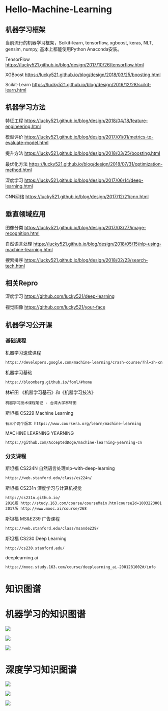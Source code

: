 # Hello-Machine-Learning


## 机器学习框架

当前流行的机器学习框架，Scikit-learn, tensorflow, xgboost, keras, NLT, gensim, numpy, 基本上都能使用Python Anaconda安装。

TensorFlow
https://lucky521.github.io/blog/design/2017/10/26/tensorflow.html

XGBoost
https://lucky521.github.io/blog/design/2018/03/25/boosting.html

Scikit-Learn
https://lucky521.github.io/blog/design/2016/12/28/scikit-learn.html


## 机器学习方法

特征工程
https://lucky521.github.io/blog/design/2018/04/18/feature-engineering.html

模型评价
https://lucky521.github.io/blog/design/2017/01/01/metrics-to-evaluate-model.html

提升方法
https://lucky521.github.io/blog/design/2018/03/25/boosting.html

最优化方法
https://lucky521.github.io/blog/design/2018/07/31/optimization-method.html

深度学习
https://lucky521.github.io/blog/design/2017/06/14/deep-learning.html

CNN网络
https://lucky521.github.io/blog/design/2017/12/21/cnn.html


## 垂直领域应用

图像分类
https://lucky521.github.io/blog/design/2017/03/27/image-recognition.html

自然语言处理
https://lucky521.github.io/blog/design/2018/05/15/nlp-using-machine-learning.html

搜索排序
https://lucky521.github.io/blog/design/2018/02/23/search-tech.html


## 相关Repro

深度学习
https://github.com/lucky521/deep-learning

视觉图像
https://github.com/lucky521/your-face



## 机器学习公开课

### 基础课程

机器学习速成课程

    https://developers.google.com/machine-learning/crash-course/?hl=zh-cn

机器学习基础

    https://bloomberg.github.io/foml/#home

林轩田 《机器学习基石》和《机器学习技法》  

    机器学习技术课程笔记 - 台湾大学林轩田

斯坦福 CS229 Machine Learning

    有三个两个版本 https://www.coursera.org/learn/machine-learning

MACHINE LEARNING YEARNING

    https://github.com/AcceptedDoge/machine-learning-yearning-cn

### 分支课程 

斯坦福 CS224N 自然语言处理nlp-with-deep-learning

    https://web.stanford.edu/class/cs224n/

斯坦福 CS231n 深度学习与计算机视觉

    http://cs231n.github.io/
    2016版 http://study.163.com/course/courseMain.htm?courseId=1003223001
    2017版 http://www.mooc.ai/course/268

斯坦福 MS&E239 广告课程

    https://web.stanford.edu/class/msande239/

斯坦福 CS230 Deep Learning

    http://cs230.stanford.edu/
    
deeplearning.ai

    https://mooc.study.163.com/course/deeplearning_ai-2001281002#/info



# 知识图谱

# 机器学习的知识图谱

![](images/feature-process.jpg)

![](images/ml-process.jpg)

![](images/ml_map.png)



# 深度学习知识图谱

![](images/nn-history.jpg)


![](images/nn-arch.jpg)

![](images/nns.jpg)

